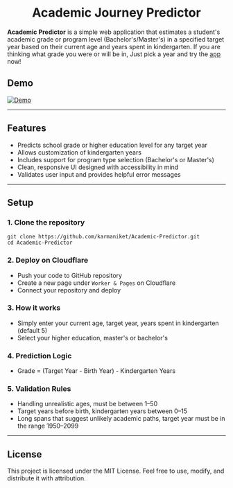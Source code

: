 <h1 align="center">Academic Journey Predictor</h1>

**Academic Predictor** is a simple web application that estimates a student's academic grade or program level (Bachelor's/Master's) in a specified target year based on their current age and years spent in kindergarten. If you are thinking what grade you were or will be in, Just pick a year and try the [app](https://academicpredictor.pages.dev) now!

## Demo

[![Demo](https://img.youtube.com/vi/RUwyvUAB8Ns/maxresdefault.jpg)](https://youtu.be/RUwyvUAB8Ns)

---

## Features

- Predicts school grade or higher education level for any target year
- Allows customization of kindergarten years
- Includes support for program type selection (Bachelor's or Master's)
- Clean, responsive UI designed with accessibility in mind
- Validates user input and provides helpful error messages

---

## Setup

### 1. Clone the repository

    git clone https://github.com/karmaniket/Academic-Predictor.git
    cd Academic-Predictor

### 2. Deploy on Cloudflare

- Push your code to GitHub repository
- Create a new page under `Worker & Pages` on Cloudflare
- Connect your repository and deploy

### 3. How it works

- Simply enter your current age, target year, years spent in kindergarten (default 5)
- Select your higher education, master's or bachelor's

### 4. Prediction Logic

- Grade = (Target Year - Birth Year) - Kindergarten Years

### 5. Validation Rules

- Handling unrealistic ages, must be between 1–50
- Target years before birth, kindergarten years between 0–15
- Long spans that suggest unlikely academic paths, target year must be in the range 1950–2099

---

## License

This project is licensed under the MIT License. Feel free to use, modify, and distribute it with attribution. 